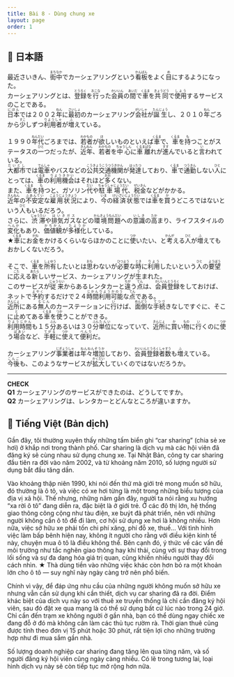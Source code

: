 ```yaml
---
title: Bài 8 - Dùng chung xe
layout: page
order: 1
---
```


## 📖 日本語
最近<ruby>さいきん</ruby>、<ruby>街中<rt>まちなか</rt></ruby>でカーシェアリングという<ruby>看板<rt>かんばん</rt></ruby>をよく<ruby>目<rt>め</rt></ruby>にするようになった。  
カーシェアリングとは、<ruby>登録<rt>とうろく</rt></ruby>を<ruby>行<rt>おこな</rt></ruby>った<ruby>会員<rt>かいいん</rt></ruby>の<ruby>間<rt>あいだ</rt></ruby>で<ruby>車<rt>くるま</rt></ruby>を<ruby>共同<rt>きょうどう</rt></ruby>で<ruby>使用<rt>しよう</rt></ruby>するサービスのことである。  
<ruby>日本<rt>にほん</rt></ruby>では２００２<ruby>年<rt>ねん</rt></ruby>に<ruby>最初<rt>さいしょ</rt></ruby>のカーシェアリング<ruby>会社<rt>がいしゃ</rt></ruby>が<ruby>誕生<rt>たんじょう</rt></ruby>し、２０１０<ruby>年<rt>ねん</rt></ruby>ごろから<ruby>少<rt>すこ</rt></ruby>しずつ<ruby>利用者<rt>りようしゃ</rt></ruby>が<ruby>増<rt>ふ</rt></ruby>えている。  

１９９０<ruby>年代<rt>ねんだい</rt></ruby>ごろまでは、<ruby>若者<rt>わかもの</rt></ruby>が<ruby>欲<rt>ほ</rt></ruby>しいものといえば<ruby>車<rt>くるま</rt></ruby>で、<ruby>車<rt>くるま</rt></ruby>を<ruby>持<rt>も</rt></ruby>つことがステータスの<ruby>一<rt>ひと</rt></ruby>つだったが、<ruby>近年<rt>きんねん</rt></ruby>、<ruby>若者<rt>わかもの</rt></ruby>を<ruby>中心<rt>ちゅうしん</rt></ruby>に<ruby>車離<rt>くるまばな</rt></ruby>れが<ruby>進<rt>すす</rt></ruby>んでいると<ruby>言<rt>い</rt></ruby>われている。  
<ruby>大都市<rt>だいとし</rt></ruby>では<ruby>電車<rt>でんしゃ</rt></ruby>やバスなどの<ruby>公共交通機関<rt>こうきょうこうつうきかん</rt></ruby>が<ruby>発達<rt>はったつ</rt></ruby>しており、<ruby>車<rt>くるま</rt></ruby>で<ruby>通勤<rt>つうきん</rt></ruby>しない<ruby>人<rt>ひと</rt></ruby>にとっては、<ruby>車<rt>くるま</rt></ruby>の<ruby>利用機会<rt>りようきかい</rt></ruby>はそれほど<ruby>多<rt>おお</rt></ruby>くない。  
また、<ruby>車<rt>くるま</rt></ruby>を<ruby>持<rt>も</rt></ruby>つと、ガソリン<ruby>代<rt>だい</rt></ruby>や<ruby>駐車場代<rt>ちゅうしゃじょうだい</rt></ruby>、<ruby>税金<rt>ぜいきん</rt></ruby>などがかかる。  
<ruby>近年<rt>きんねん</rt></ruby>の<ruby>不安定<rt>ふあんてい</rt></ruby>な<ruby>雇用状況<rt>こようじょうきょう</rt></ruby>により、<ruby>今<rt>いま</rt></ruby>の<ruby>経済状態<rt>けいざいじょうたい</rt></ruby>では<ruby>車<rt>くるま</rt></ruby>を<ruby>買<rt>か</rt></ruby>うどころではないという<ruby>人<rt>ひと</rt></ruby>もいるだろう。  
さらに、<ruby>渋滞<rt>じゅうたい</rt></ruby>や<ruby>排気ガス<rt>はいきガス</rt></ruby>などの<ruby>環境問題<rt>かんきょうもんだい</rt></ruby>への<ruby>意識<rt>いしき</rt></ruby>の<ruby>高<rt>たか</rt></ruby>まり、ライフスタイルの<ruby>変化<rt>へんか</rt></ruby>もあり、<ruby>価値観<rt>かちかん</rt></ruby>が<ruby>多様化<rt>たようか</rt></ruby>している。  
★<ruby>車<rt>くるま</rt></ruby>にお<ruby>金<rt>かね</rt></ruby>をかけるくらいならほかのことに<ruby>使<rt>つか</rt></ruby>いたい、と<ruby>考<rt>かんが</rt></ruby>える<ruby>人<rt>ひと</rt></ruby>が<ruby>増<rt>ふ</rt></ruby>えてもおかしくないだろう。  

そこで、<ruby>車<rt>くるま</rt></ruby>を<ruby>所有<rt>しょゆう</rt></ruby>したいとは<ruby>思<rt>おも</rt></ruby>わないが<ruby>必要<rt>ひつよう</rt></ruby>な<ruby>時<rt>とき</rt></ruby>に<ruby>利用<rt>りよう</rt></ruby>したいという<ruby>人<rt>ひと</rt></ruby>の<ruby>要望<rt>ようぼう</rt></ruby>に<ruby>応<rt>こた</rt></ruby>える<ruby>新<rt>あたら</rt></ruby>しいサービス、カーシェアリングが<ruby>生<rt>う</rt></ruby>まれた。  
このサービスが<ruby>従来<rt>じゅうらい</rt></ruby>からあるレンタカーと<ruby>違<rt>ちが</rt></ruby>う<ruby>点<rt>てん</rt></ruby>は、<ruby>会員登録<rt>かいいんとうろく</rt></ruby>をしておけば、ネットで<ruby>予約<rt>よやく</rt></ruby>するだけで２４<ruby>時間<rt>じかん</rt></ruby><ruby>利用可能<rt>りようかのう</rt></ruby>な<ruby>点<rt>てん</rt></ruby>である。  
<ruby>近所<rt>きんじょ</rt></ruby>にある<ruby>無人<rt>むじん</rt></ruby>のカーステーションに<ruby>行<rt>い</rt></ruby>けば、<ruby>面倒<rt>めんどう</rt></ruby>な<ruby>手続<rt>てつづ</rt></ruby>きなしですぐに、そこに<ruby>止<rt>と</rt></ruby>めてある<ruby>車<rt>くるま</rt></ruby>を<ruby>使<rt>つか</rt></ruby>うことができる。  
<ruby>利用時間<rt>りようじかん</rt></ruby>も１５<ruby>分<rt>ふん</rt></ruby>あるいは３０<ruby>分<rt>ふん</rt></ruby><ruby>単位<rt>たんい</rt></ruby>になっていて、<ruby>近所<rt>きんじょ</rt></ruby>に<ruby>買<rt>か</rt></ruby>い<ruby>物<rt>もの</rt></ruby>に<ruby>行<rt>い</rt></ruby>くのに<ruby>使<rt>つか</rt></ruby>う<ruby>場合<rt>ばあい</rt></ruby>など、<ruby>手軽<rt>てがる</rt></ruby>に<ruby>使<rt>つか</rt></ruby>えて<ruby>便利<rt>べんり</rt></ruby>だ。  

カーシェアリング<ruby>事業者<rt>じぎょうしゃ</rt></ruby>は<ruby>年々増加<rt>ねんねんぞうか</rt></ruby>しており、<ruby>会員登録者数<rt>かいいんとうろくしゃすう</rt></ruby>も<ruby>増<rt>ふ</rt></ruby>えている。  
<ruby>今後<rt>こんご</rt></ruby>も、このようなサービスが<ruby>拡大<rt>かくだい</rt></ruby>していくのではないだろうか。  

---

**CHECK**  
**Q1** カーシェアリングのサービスができたのは、どうしてですか。  
**Q2** カーシェアリングは、レンタカーとどんなところが違いますか。


## 📘 Tiếng Việt (Bản dịch)

Gần đây, tôi thường xuyên thấy những tấm biển ghi “car sharing” (chia sẻ xe hơi) ở khắp nơi trong thành phố. Car sharing là dịch vụ mà các hội viên đã đăng ký sẽ cùng nhau sử dụng chung xe. Tại Nhật Bản, công ty car sharing đầu tiên ra đời vào năm 2002, và từ khoảng năm 2010, số lượng người sử dụng bắt đầu tăng dần.

Vào khoảng thập niên 1990, khi nói đến thứ mà giới trẻ mong muốn sở hữu, đó thường là ô tô, và việc có xe hơi từng là một trong những biểu tượng của địa vị xã hội. Thế nhưng, những năm gần đây, người ta nói rằng xu hướng “xa rời ô tô” đang diễn ra, đặc biệt là ở giới trẻ. Ở các đô thị lớn, hệ thống giao thông công cộng như tàu điện, xe buýt đã phát triển, nên với những người không cần ô tô để đi làm, cơ hội sử dụng xe hơi là không nhiều. Hơn nữa, việc sở hữu xe phải tốn chi phí xăng, phí đỗ xe, thuế… Với tình hình việc làm bấp bênh hiện nay, không ít người cho rằng với điều kiện kinh tế này, chuyện mua ô tô là điều không thể. Bên cạnh đó, ý thức về các vấn đề môi trường như tắc nghẽn giao thông hay khí thải, cùng với sự thay đổi trong lối sống và sự đa dạng hóa giá trị quan, cũng khiến nhiều người thay đổi cách nhìn. ★ Thà dùng tiền vào những việc khác còn hơn bỏ ra một khoản lớn cho ô tô — suy nghĩ này ngày càng trở nên phổ biến.

Chính vì vậy, để đáp ứng nhu cầu của những người không muốn sở hữu xe nhưng vẫn cần sử dụng khi cần thiết, dịch vụ car sharing đã ra đời. Điểm khác biệt của dịch vụ này so với thuê xe truyền thống là chỉ cần đăng ký hội viên, sau đó đặt xe qua mạng là có thể sử dụng bất cứ lúc nào trong 24 giờ. Chỉ cần đến trạm xe không người ở gần nhà, bạn có thể dùng ngay chiếc xe đang đỗ ở đó mà không cần làm các thủ tục rườm rà. Thời gian thuê cũng được tính theo đơn vị 15 phút hoặc 30 phút, rất tiện lợi cho những trường hợp như đi mua sắm gần nhà.

Số lượng doanh nghiệp car sharing đang tăng lên qua từng năm, và số người đăng ký hội viên cũng ngày càng nhiều. Có lẽ trong tương lai, loại hình dịch vụ này sẽ còn tiếp tục mở rộng hơn nữa.
